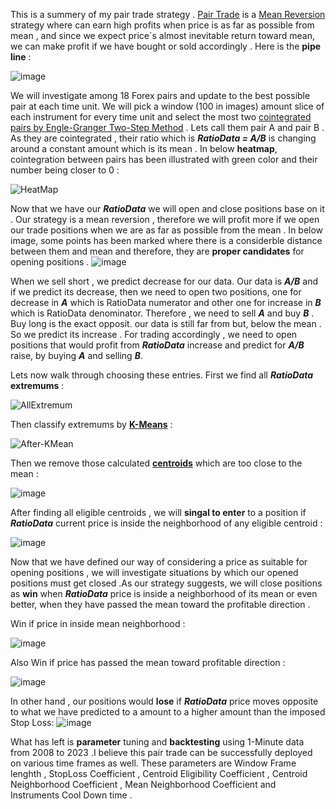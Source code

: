 
This is a summery of my pair trade strategy . [Pair Trade](https://en.wikipedia.org/wiki/Pairs_trade) is a [Mean Reversion](https://en.wikipedia.org/wiki/Mean_reversion_(finance)) strategy where can earn  high profits when price is as far as possible from mean , and since we expect price`s almost inevitable return toward mean, we can make profit if we have bought or sold accordingly . Here is the **pipe line** :

![image](https://user-images.githubusercontent.com/76734519/228919768-c2632144-2da3-4652-aa5a-8f128d4dfd66.png)



We will investigate among 18 Forex pairs and update to the best possible pair at each time unit. We will pick a window (100 in images) amount slice of each instrument for every time unit and select the most two [cointegrated pairs by Engle-Granger Two-Step Method](https://corporatefinanceinstitute.com/resources/data-science/cointegration/) . Lets call them pair A and pair B .  As they are cointegrated , their ratio which is ***RatioData = A/B*** is changing around a constant amount which is its mean . In below **heatmap**, cointegration between pairs has been illustrated with green color and their number being closer to 0 :

![HeatMap](https://user-images.githubusercontent.com/76734519/228843179-c1a01357-619f-44c0-bb11-21d2985603b2.png)



Now that we have our ***RatioData*** we will open and close positions base on it . Our strategy is a mean reversion , therefore we will profit more if we open our trade positions when we are as far as possible from the mean . In below image, some points has been marked where there is a considerble distance between them and mean and therefore, they are **proper candidates** for opening positions . 
![image](https://user-images.githubusercontent.com/76734519/228869310-ccf78d12-f8c3-4a17-afbb-b07013d16666.png)



When we sell short , we predict decrease for our data. Our data is ***A/B*** and if we predict its decrease, then we need to open two positions,  one for decrease in ***A*** which is RatioData numerator and other one for increase in ***B*** which is RatioData denominator. Therefore , we need to sell ***A*** and buy ***B*** . Buy long is the exact opposit. our data is still far from but, below the mean . So we predict its increase . For trading accordingly , we need to open positions that would profit from ***RatioData*** increase and predict for ***A/B*** raise, by buying ***A*** and selling ***B***.



Lets now walk through choosing these entries. First we find all ***RatioData*** **extremums** :

![AllExtremum](https://user-images.githubusercontent.com/76734519/228848696-7b62408c-10fe-4723-a3d2-575c736100f7.png)



Then classify extremums by **[K-Means](https://en.wikipedia.org/wiki/K-means_clustering)** :

![After-KMean](https://user-images.githubusercontent.com/76734519/228848755-168d3d82-d71d-486d-8565-dab1225aaecf.png)



Then we remove those calculated **[centroids](https://en.wikipedia.org/wiki/Centroid)** which are too close to the mean :

![image](https://user-images.githubusercontent.com/76734519/228866443-6f9e39b7-310a-48b0-bf0f-e779ada91b18.png)



After finding all eligible centroids , we will **singal to enter** to a position if ***RatioData*** current price is inside the neighborhood of any eligible centroid :

![image](https://user-images.githubusercontent.com/76734519/228946062-b3d772c6-9051-480a-8f79-cea94f5da2bf.png)



Now that we have defined our way of considering a price as suitable for opening positions , we will investigate situations by which our opened positions must get closed .As our strategy suggests, we will close positions as **win** when ***RatioData*** price is inside a neighborhood of its mean or even better, when they have passed the mean toward the profitable direction .
 
Win if price in inside mean neighborhood :

![image](https://user-images.githubusercontent.com/76734519/228862415-76451384-76c7-4353-b597-3cf2f678f724.png)


Also Win if price has passed the mean toward profitable direction :

![image](https://user-images.githubusercontent.com/76734519/228919165-ce7eaa3b-6c8d-4ed0-b5a8-ab92c73ed4d4.png)


In other hand , our positions would **lose** if ***RatioData*** price moves opposite to what we have predicted to a amount to a  higher amount than the imposed Stop Loss:
![image](https://user-images.githubusercontent.com/76734519/228864568-cfb5214f-b9e0-4c61-9275-013426ce55da.png)



What has left is **parameter** tuning and **backtesting** using 1-Minute data from 2008 to 2023 .I believe this pair trade can be successfully deployed on various time frames as well. These parameters are  Window Frame lenghth  , StopLoss Coefficient , Centroid Eligibility Coefficient , Centroid Neighborhood Coefficient , Mean Neighborhood Coefficient and Instruments Cool Down time .
